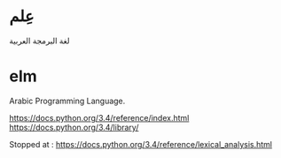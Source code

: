 ﻿
# عِلم
لغة البرمجة العربية

# elm
Arabic Programming Language.

https://docs.python.org/3.4/reference/index.html
https://docs.python.org/3.4/library/


Stopped at :
https://docs.python.org/3.4/reference/lexical_analysis.html